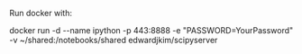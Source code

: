 Run docker with:

docker run -d --name ipython -p 443:8888 -e "PASSWORD=YourPassword" -v ~/shared:/notebooks/shared edwardjkim/scipyserver
